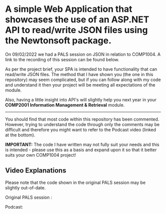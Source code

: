 # A simple Web Application that showcases the use of an ASP.NET API to read/write JSON files using the Newtonsoft package.

On 09/02/2022 we had a PALS session on JSON in relation to COMP1004. A link to the recording of this session can be found below.

As per the project brief, your SPA is intended to have functionality that can read/write JSON files. The method that I have shown you (the one in this repository) may seem complicated, but if you can follow along with my code and understand it then your project will be meeting all expectations of the module. 

Also, having a little insight into API's will slightly help you next year in your **COMP2001 Information Management & Retrieval** module.

---
You should find that most code within this repository has been commented. However, trying to understand the code through only the comments may be difficult and therefore you might want to refer to the Podcast video (linked at the bottom). 

**IMPORTANT:** The code I have written may not fully suit your needs and this is intended - please use this as a basis and expand upon it so that it better suits your own COMP1004 project!


## Video Explanations
Please note that the code shown in the original PALS session may be slightly out-of-date. 

Original PALS session :

Podcast:
